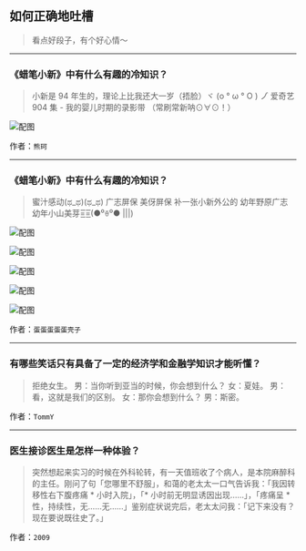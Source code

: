 ## 如何正确地吐槽

> 看点好段子，有个好心情～


 
---

### 《蜡笔小新》中有什么有趣的冷知识？

> 小新是 94 年生的，理论上比我还大一岁（捂脸）ヾ (o ° ω ° O ) ノ゙
> 爱奇艺 904 集 - 我的婴儿时期的录影带
> （常刷常新呐⊙∀⊙！）



![配图](http://pic1.zhimg.com/70/v2-1c89bb9575c8d3f070878a50a1255be0_b.jpg)


作者：`熊珂`

---

### 《蜡笔小新》中有什么有趣的冷知识？

> 蜜汁感动(ಥ_ಥ)(ಥ_ಥ)
> 广志屏保
> 美伢屏保
> 补一张小新外公的
> 幼年野原广志
> 幼年小山美芽=͟͟͞͞=͟͟͞͞(●⁰ꈊ⁰● |||)



![配图](http://pic4.zhimg.com/70/f55249d208419b61ab089a78438a8567_b.jpg)



![配图](http://pic1.zhimg.com/70/0559b310563e7bbc0b212572e06cfbc4_b.jpg)



![配图](http://pic2.zhimg.com/70/v2-d9f450aabe1dcfa58ec908fc4d06e881_b.jpg)



![配图](http://pic2.zhimg.com/70/v2-1886f72692f0417bec25d64dd23bc431_b.jpg)



![配图](http://pic2.zhimg.com/70/v2-70ab3c58c5a6c98aba25b9670b9abfdd_b.jpg)


作者：`蛋蛋蛋蛋蛋壳子`

---

### 有哪些笑话只有具备了一定的经济学和金融学知识才能听懂？

> 拒绝女生。
> 男：当你听到亚当的时候，你会想到什么？
> 女：夏娃。
> 男：看，这就是我们的区别。
> 女：那你会想到什么？
> 男：斯密。


作者：`TommY`

---

### 医生接诊医生是怎样一种体验？

> 突然想起来实习的时候在外科轮转，有一天值班收了个病人，是本院麻醉科的主任。刚问了句「您哪里不舒服」，和蔼的老太太一口气告诉我：「我因转移性右下腹疼痛 * 小时入院」，「* 小时前无明显诱因出现……」，「疼痛呈 * 性，持续性，无……无……」鉴别症状说完后，老太太问我：「记下来没有？现在要说既往史了。」


作者：`2009`